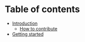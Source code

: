 # Table of contents

* [Introduction](README.md)
  * [How to contribute](CONTRIBUTING.md)
* [Getting started](getting-started/getting-started.md)

